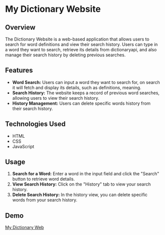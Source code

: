 # My Dictionary Website

## Overview

The Dictionary Website is a web-based application that allows users to search for word definitions and view their search history. Users can type in a word they want to search, retrieve its details from dictionaryapi, and also manage their search history by deleting previous searches.

## Features

- **Word Search:** Users can input a word they want to search for, on search it will fetch and display its details, such as definitions, meaning.
- **Search History:** The website keeps a record of previous word searches, allowing users to view their search history.
- **History Management:** Users can delete specific words history from their search history.

## Technologies Used

- HTML
- CSS
- JavaScript

## Usage

1. **Search for a Word:** Enter a word in the input field and click the "Search" button to retrieve word details.
2. **View Search History:** Click on the "History" tab to view your search history.
3. **Delete Search History:** In the history view, you can delete specific words from your search history.

## Demo

[My Dictionary Web](https://vineetbaghelgit.github.io/My-Dictionary---Javascript-Project---htrajaw33h3l/)
